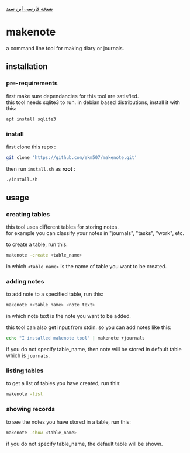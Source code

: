 [نسخه فارسی این سند](./fa.README.md)
# makenote
a command line tool for making diary or journals.

## installation

### pre-requirements

first make sure dependancies for this tool are satisfied.  
this tool needs sqlite3 to run. in debian based distributions, install it with this:

```bash
apt install sqlite3
```

### install

first clone this repo :

```bash
git clone 'https://github.com/ekm507/makenote.git'
```

then run `install.sh` as __root__ :
```bash
./install.sh
```

## usage

### creating tables

this tool uses different tables for storing notes.  
for example you can classify your notes in "journals", "tasks", "work", etc.

to create a table, run this:
```bash
makenote -create <table_name>
```
in which `<table_name>` is the name of table you want to be created.

### adding notes

to add note to a specified table, run this:
```bash
makenote +<table_name> <note_text>
```
in which note text is the note you want to be added.

this tool can also get input from stdin. so you can add notes like this:
```bash
echo "I installed makenote tool" | makenote +journals
```

if you do not specify table_name, then note will be stored in default table which is `journals`.

### listing tables

to get a list of tables you have created, run this:
```bash
makenote -list
```

### showing records

to see the notes you have stored in a table, run this:
```bash
makenote -show <table_name>
```
if you do not specify table_name, the default table will be shown.
